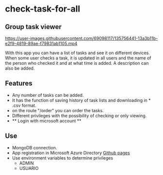 # check-task-for-all
## Group task viewer

https://user-images.githubusercontent.com/69098117/135756441-13a3b11b-e2f9-4819-89ae-f79831ab1105.mp4

With this app you can have a list of tasks and see it on different devices.
When some user checks a task, it is updated in all users and the name of the person who checked it and at what time is added.
A description can also be added.

## Features
- Any number of tasks can be added.
- It has the function of saving history of task lists and downloading in * .csv format.
- on the route "/order" you can order the tasks.
- Different privileges with the possibility of checking or only viewing.
- ** Login with microsoft account ** 

## Use
- MongoDB connection.
- App registration in Microsoft Azure Directory
[Github pages](https://github.com/AzureAD/microsoft-authentication-library-for-js/tree/dev/samples/msal-node-samples/auth-code)
- Use environment variables to determine privileges
  - ADMIN
  - USUARIO
